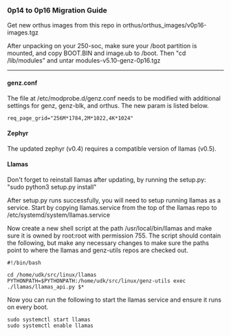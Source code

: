 ### 0p14 to 0p16 Migration Guide

Get new orthus images from this repo in orthus/orthus_images/v0p16-images.tgz

After unpacking on your 250-soc, make sure your /boot partition is mounted, and copy BOOT.BIN and image.ub to /boot.
Then "cd /lib/modules" and untar modules-v5.10-genz-0p16.tgz

---
#### genz.conf

The file at /etc/modprobe.d/genz.conf needs to be modified with additional settings for genz, genz-blk, and orthus.
The new param is listed below.

    req_page_grid="256M*1784,2M*1022,4K*1024"

#### Zephyr

The updated zephyr (v0.4) requires a compatible version of llamas (v0.5).

#### Llamas

Don't forget to reinstall llamas after updating, by running the setup.py: "sudo python3 setup.py install"

After setup.py runs successfully, you will need to setup running llamas as a service. Start by copying llamas.service from the top of the llamas repo to /etc/systemd/system/llamas.service

Now create a new shell script at the path /usr/local/bin/llamas and make sure it is owned by root:root with permission 755. The script should contain the following, but make any necessary changes to make sure the paths point to where the llamas and genz-utils repos are checked out.

    #!/bin/bash

    cd /home/udk/src/linux/llamas
    PYTHONPATH=$PYTHONPATH:/home/udk/src/linux/genz-utils exec ./llamas/llamas_api.py $*

Now you can run the following to start the llamas service and ensure it runs on every boot.

    sudo systemctl start llamas
    sudo systemctl enable llamas
